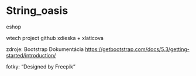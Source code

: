 # String_oasis
 eshop
 
 wtech project github xdieska + xlaticova

zdroje: Bootstrap Dokumentácia https://getbootstrap.com/docs/5.3/getting-started/introduction/

fotky: “Designed by Freepik” 
